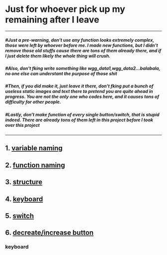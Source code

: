 # Just for whoever pick up my remaining after I leave

----

##### #Just a pre-warning, don't use any function looks extremely complex, those were left by whoever before me. I made new functions, but I didn't remove those old stuffs cause there are tons of them already there, and if I just delete them likely the whole thing will crush.

##### #Also, don't fking write something like wgg_data1,wgg_data2...balabala, no one else can understant the purpose of those shit

##### #Then, if you did make it, just leave it there, don't fking put a bunch of useless static images and text there to pretend you are quite ahead in progress. You are not the only one who codes here, and it causes tons of difficulty for other people.

##### #Lastly, don't make function of every single button/switch, that is stupid indeed. There are already tons of them left in this project before I took over this project
----
## 1. [variable naming](#variable)
## 2. [function naming](#function)
## 3. [structure](#structure)
## 4. [keyboard](#keyboard)
## 5. [switch](#switch)
## 6. [decreate/increase button](#de/in)





















































### <a name='keyboard'>keyboard</a>
